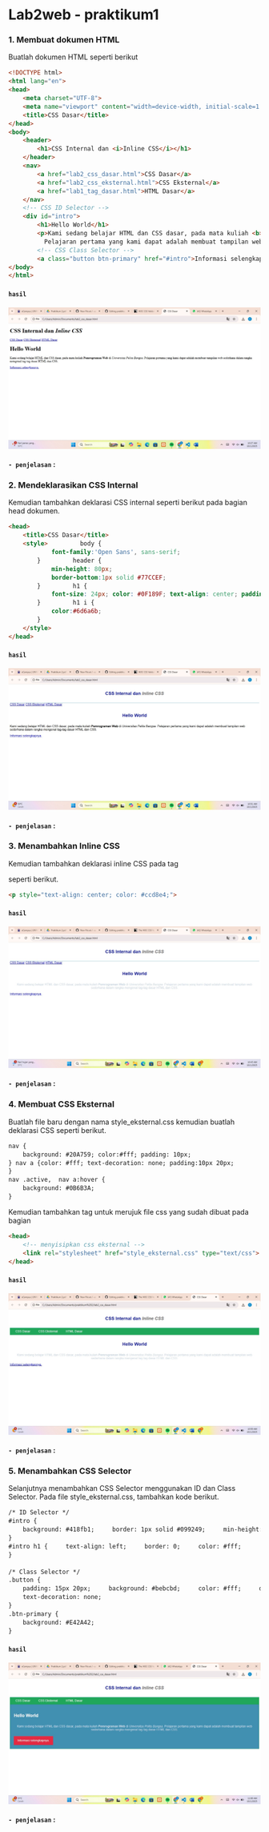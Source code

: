 # Lab2web - praktikum1

### 1. Membuat dokumen HTML 

Buatlah dokumen HTML seperti berikut 

```html
<!DOCTYPE html> 
<html lang="en"> 
<head> 
    <meta charset="UTF-8"> 
    <meta name="viewport" content="width=device-width, initial-scale=1.0"> 
    <title>CSS Dasar</title> 
</head> 
<body> 
    <header> 
        <h1>CSS Internal dan <i>Inline CSS</i></h1> 
    </header> 
    <nav> 
        <a href="lab2_css_dasar.html">CSS Dasar</a> 
        <a href="lab2_css_eksternal.html">CSS Eksternal</a> 
        <a href="lab1_tag_dasar.html">HTML Dasar</a> 
    </nav> 
    <!-- CSS ID Selector --> 
    <div id="intro"> 
        <h1>Hello World</h1> 
        <p>Kami sedang belajar HTML dan CSS dasar, pada mata kuliah <b>Pemrograman Web</b> di <i>Universitas Pelita Bangsa</i>.
          Pelajaran pertama yang kami dapat adalah membuat tampilan web sederhana dalam rangka mengenal tag-tag dasar HTML dan CSS.</p> 
        <!-- CSS Class Selector --> 
        <a class="button btn-primary" href="#intro">Informasi selengkapnya.</a>     </div> 
</body> 
</html>
```

#### ```hasil```
![foto](https://github.com/azkaa-pixel/Lab2web-praktikum1-smt3/blob/1c8aff8e50c89dec3dfc9ebb45694df73e3f568f/ss%20parktikum%202%20smt3/ss%201.jpeg)

#### ```- penjelasan``` :

### 2. Mendeklarasikan CSS Internal

Kemudian tambahkan deklarasi CSS internal seperti berikut pada bagian head dokumen. 

```html
<head> 
    <title>CSS Dasar</title> 
    <style>         body { 
            font-family:'Open Sans', sans-serif; 
        }         header { 
            min-height: 80px; 
            border-bottom:1px solid #77CCEF; 
        }         h1 { 
            font-size: 24px; color: #0F189F; text-align: center; padding: 20px 10px; 
        }         h1 i { 
            color:#6d6a6b; 
        } 
    </style> 
</head>
```

#### ```hasil``` 
![foto](https://github.com/azkaa-pixel/Lab2web-praktikum1-smt3/blob/1c8aff8e50c89dec3dfc9ebb45694df73e3f568f/ss%20parktikum%202%20smt3/ss2.jpeg)

#### ```- penjelasan``` :

### 3. Menambahkan Inline CSS 

Kemudian tambahkan deklarasi inline CSS pada tag <p> seperti berikut. 

``` html
<p style="text-align: center; color: #ccd8e4;">
```

#### ```hasil``` 
![foto](https://github.com/azkaa-pixel/Lab2web-praktikum1-smt3/blob/1c8aff8e50c89dec3dfc9ebb45694df73e3f568f/ss%20parktikum%202%20smt3/ss3.jpeg)

#### ```- penjelasan``` :


### 4. Membuat CSS Eksternal 

Buatlah file baru dengan nama style_eksternal.css kemudian buatlah deklarasi CSS seperti berikut. 

```html
nav { 
    background: #20A759; color:#fff; padding: 10px; 
} nav a {color: #fff; text-decoration: none; padding:10px 20px; 
} 
nav .active,  nav a:hover { 
    background: #0B6B3A; 
} 
```
Kemudian tambahkan tag <link> untuk merujuk file css yang sudah dibuat pada bagian <head> 
```html
<head> 
    <!-- menyisipkan css eksternal --> 
    <link rel="stylesheet" href="style_eksternal.css" type="text/css"> 
</head>
```

#### ```hasil``` 
![foto](https://github.com/azkaa-pixel/Lab2web-praktikum1-smt3/blob/1c8aff8e50c89dec3dfc9ebb45694df73e3f568f/ss%20parktikum%202%20smt3/ss4.jpeg)

#### ```- penjelasan``` :

### 5. Menambahkan CSS Selector 
Selanjutnya menambahkan CSS Selector menggunakan ID dan Class Selector. Pada file style_eksternal.css, tambahkan kode berikut. 
```html
/* ID Selector */ 
#intro { 
    background: #418fb1;     border: 1px solid #099249;     min-height: 100px;     padding: 10px; 
} 
#intro h1 {     text-align: left;     border: 0;     color: #fff; 
} 
 
/* Class Selector */ 
.button { 
    padding: 15px 20px;     background: #bebcbd;     color: #fff;     display: inline-block;     margin: 10px; 
    text-decoration: none; 
} 
.btn-primary { 
    background: #E42A42; 
} 
```
#### ```hasil``` 
![foto](https://github.com/azkaa-pixel/Lab2web-praktikum1-smt3/blob/1c8aff8e50c89dec3dfc9ebb45694df73e3f568f/ss%20parktikum%202%20smt3/ss5.jpeg)

#### ```- penjelasan``` :
